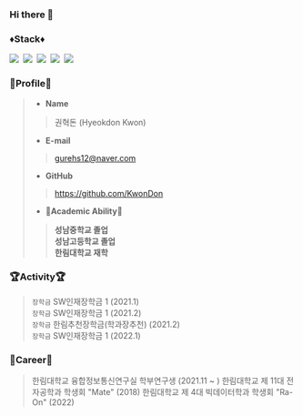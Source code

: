 ### Hi there 👋

### ♦️Stack♦️
<img src="https://img.shields.io/badge/Java-red?style=flat-square&logo=Java&logoColor=white"/></a>&nbsp;
<img src="https://img.shields.io/badge/Python-blue?style=flat-square&logo=Python&logoColor=white"/></a>&nbsp;
<img src="https://img.shields.io/badge/Jupyter-F37626?style=flat-square&logo=jupyter&logoColor=white"/></a>&nbsp;
<img src="https://img.shields.io/badge/C-black?style=flat-square&logo=c&logoColor=white"/></a>&nbsp;
<img src="https://img.shields.io/badge/TensorFlow-FF6F00?style=flat-square&logo=TensorFlow&logoColor=white">

### 👀Profile👀
> - __Name__
>> 권혁돈 (Hyeokdon Kwon)
> - __E-mail__
>> gurehs12@naver.com
> - __GitHub__
>> https://github.com/KwonDon
> - __🏫Academic Ability🏫__
>> __성남중학교 졸업__   
>> __성남고등학교 졸업__   
>> __한림대학교 재학__ 

### :trophy:Activity:trophy:
> `장학금` SW인재장학금 1 (2021.1)<br>
> `장학금` SW인재장학금 1 (2021.2)<br>
> `장학금` 한림추천장학금(학과장추천) (2021.2)<br>
> `장학금` SW인재장학금 1 (2022.1)<br>

### :page_with_curl:Career:page_with_curl:
> 한림대학교 융합정보통신연구실 학부연구생 (2021.11 ~ )
> 한림대학교 제 11대 전자공학과 학생회 "Mate" (2018)
> 한림대학교 제 4대 빅데이터학과 학생회 "Ra-On" (2022)
